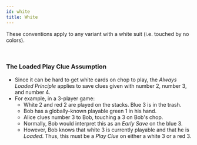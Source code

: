 ```yaml
---
id: white
title: White
---
```


These conventions apply to any variant with a white suit (i.e. touched by no colors).

<br />

### The Loaded Play Clue Assumption

- Since it can be hard to get white cards on chop to play, the *Always Loaded Principle* applies to save clues given with number 2, number 3, and number 4.
- For example, in a 3-player game:
  - White 2 and red 2 are played on the stacks. Blue 3 is in the trash.
  - Bob has a globally-known playable green 1 in his hand.
  - Alice clues number 3 to Bob, touching a 3 on Bob's chop.
  - Normally, Bob would interpret this as an *Early Save* on the blue 3.
  - However, Bob knows that white 3 is currently playable and that he is *Loaded*. Thus, this must be a *Play Clue* on either a white 3 or a red 3.
